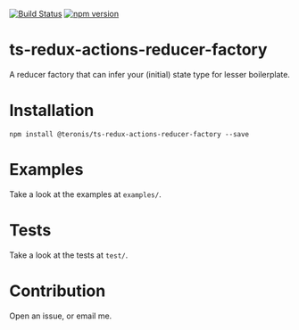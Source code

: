 [![Build Status](https://travis-ci.org/teroneko/ts-redux-actions-reducer-factory.svg?branch=master)](https://travis-ci.org/teroneko/ts-redux-actions-reducer-factory)
[![npm version](https://badge.fury.io/js/ts-redux-actions-reducer-factory.svg)](https://badge.fury.io/js/ts-redux-actions-reducer-factory)

# ts-redux-actions-reducer-factory
A reducer factory that can infer your (initial) state type for lesser boilerplate.

# Installation
```
npm install @teronis/ts-redux-actions-reducer-factory --save
```

# Examples
Take a look at the examples at `examples/`.

# Tests
Take a look at the tests at `test/`.

# Contribution
Open an issue, or email me.